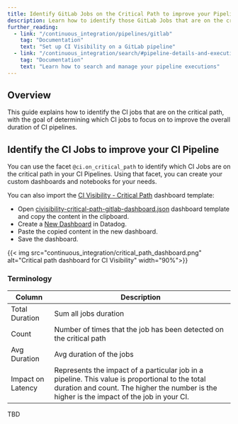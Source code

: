```yaml
---
title: Identify GitLab Jobs on the Critical Path to improve your Pipelines
description: Learn how to identify those GitLab Jobs that are on the critical path to improve the duration of your CI Pipelines.
further_reading:
  - link: "/continuous_integration/pipelines/gitlab"
    tag: "Documentation"
    text: "Set up CI Visibility on a GitLab pipeline"
  - link: "/continuous_integration/search/#pipeline-details-and-executions"
    tag: "Documentation"
    text: "Learn how to search and manage your pipeline executions"
---
```


## Overview

This guide explains how to identify the CI jobs that are on the critical path, with the goal of determining which CI jobs to focus on to improve the overall duration of CI pipelines.

## Identify the CI Jobs to improve your CI Pipeline

You can use the facet `@ci.on_critical_path` to identify which CI Jobs are on the critical path in your CI Pipelines.
Using that facet, you can create your custom dashboards and notebooks for your needs.

You can also import the [CI Visibility - Critical Path][1] dashboard template:
- Open [civisibility-critical-path-gitlab-dashboard.json][1] dashboard template and copy the content in the clipboard.
- Create a [New Dashboard][2] in Datadog.
- Paste the copied content in the new dashboard.
- Save the dashboard.

{{< img src="continuous_integration/critical_path_dashboard.png" alt="Critical path dashboard for CI Visibility" width="90%">}}

### Terminology

| Column            | Description                                                                                                                                                                                   |
|-------------------|-----------------------------------------------------------------------------------------------------------------------------------------------------------------------------------------------|
| Total Duration    | Sum all jobs duration                                                                                                                                                                         |
| Count             | Number of times that the job has been detected on the critical path                                                                                                                           |
| Avg Duration      | Avg duration of the jobs                                                                                                                                                                      |
| Impact on Latency | Represents the impact of a particular job in a pipeline. This value is proportional to the total duration and count. The higher the number is the higher is the impact of the job in your CI. |

TBD

[1]: /resources/json/civisibility-critical-path-gitlab-dashboard.json
[2]: /dashboards/